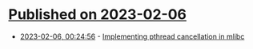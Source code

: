 # [Published on 2023-02-06](index.md)

* [2023-02-06, 00:24:56](https://lobste.rs/s/q0n2w2/implementing_pthread_cancellation) - [Implementing pthread cancellation in mlibc](https://managarm.org/2023/01/21/pthread-cancellation.html)
